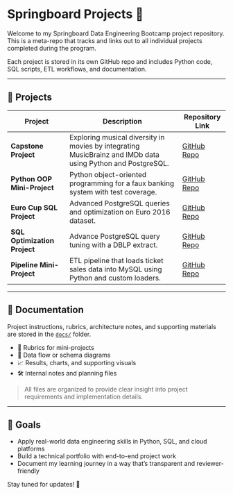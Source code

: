 # Springboard Projects 🚀

Welcome to my Springboard Data Engineering Bootcamp project repository. This is a meta-repo that tracks and links out to all individual projects completed during the program.

Each project is stored in its own GitHub repo and includes Python code, SQL scripts, ETL workflows, and documentation.

---

## 📌 Projects

| Project | Description | Repository Link |
|---------|-------------|-----------------|
| **Capstone Project** | Exploring musical diversity in movies by integrating MusicBrainz and IMDb data using Python and PostgreSQL. | [GitHub Repo](https://github.com/mtholahan/Springboard-Capstone) |
| **Python OOP Mini-Project** | Python object-oriented programming for a faux banking system with test coverage. | [GitHub Repo](https://github.com/mtholahan/FauxBankingSystem) |
| **Euro Cup SQL Project** | Advanced PostgreSQL queries and optimization on Euro 2016 dataset. | [GitHub Repo](https://github.com/mtholahan/euro-cup-sql-project) |
| **SQL Optimization Project** | Advance PostgreSQL query tuning with a DBLP extract. | [GitHub Repo]()
| **Pipeline Mini-Project** | ETL pipeline that loads ticket sales data into MySQL using Python and custom loaders. | [GitHub Repo](https://github.com/mtholahan/data-pipeline-ticket-sales) |

---

## 📂 Documentation

Project instructions, rubrics, architecture notes, and supporting materials are stored in the [`docs/`](./docs) folder.  

- 🧾 Rubrics for mini-projects  
- 🧱 Data flow or schema diagrams  
- 📈 Results, charts, and supporting visuals  
- 🛠️ Internal notes and planning files

> All files are organized to provide clear insight into project requirements and implementation details.

---

## 🎯 Goals

- Apply real-world data engineering skills in Python, SQL, and cloud platforms  
- Build a technical portfolio with end-to-end project work  
- Document my learning journey in a way that’s transparent and reviewer-friendly

Stay tuned for updates! 🚀
